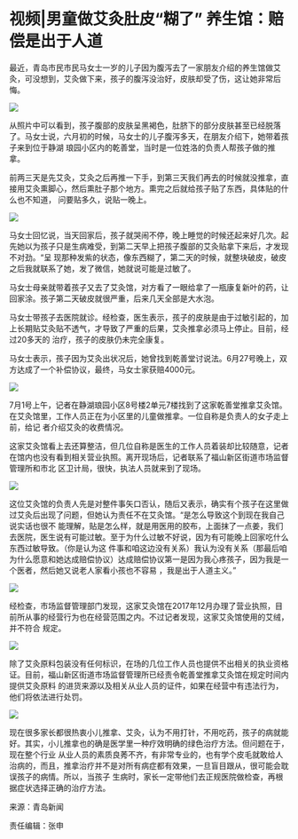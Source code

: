# 视频|男童做艾灸肚皮“糊了” 养生馆：赔偿是出于人道

最近，青岛市民市民马女士一岁的儿子因为腹泻去了一家朋友介绍的养生馆做艾灸，可没想到，艾灸做下来，孩子的腹泻没治好，皮肤却受了伤，这让她非常后悔。

![](http://n.sinaimg.cn/news/crawl/646/w294h352/20180709/PXcj-hezpzwt9940890.png)

从照片中可以看到，孩子腹部的皮肤呈黑褐色，肚脐下的部分皮肤甚至已经脱落了。马女士说，六月初的时候，马女士的儿子腹泻多天，在朋友介绍下，她带着孩子来到位于静湖
琅园小区内的乾善堂，当时是一位姓洛的负责人帮孩子做的推拿。

前两三天是先艾灸，艾灸之后再推一下手，到第三天我们再去的时候就没推拿，直接用艾灸熏脚心，然后熏肚子那个地方。熏完之后就给孩子贴了东西，具体贴的什么也不知道，
问要贴多久，说贴一晚上。

![](http://n.sinaimg.cn/news/crawl/688/w330h358/20180709/N2IC-hezpzwt9940966.png)

马女士回忆说，当天回家后，孩子就哭闹不停，晚上睡觉的时候还起来好几次。起先她以为孩子只是生病难受，到第二天早上把孩子腹部的艾灸贴拿下来后，才发现不对劲。“呈
现那种发紫的状态，像东西糊了，第二天的时候，就整块破皮，破皮之后我就联系了她，发了微信，她就说可能是过敏了。

马女士母亲就带着孩子又去了艾灸馆，对方看了一眼给拿了一瓶康复新叶的药，让回家涂。孩子第二天破皮就很严重，后来几天全部是大水泡。

马女士带孩子去医院就诊。经检查，医生表示，孩子的皮肤是由于过敏引起的，加上长期贴艾灸贴不透气，才导致了严重的后果，艾灸推拿必须马上停止。目前，经过20多天的
治疗，孩子的皮肤仍未完全康复。

马女士表示，孩子因为艾灸出状况后，她曾找到乾善堂讨说法。6月27号晚上，双方达成了一个补偿协议，最终，马女士家获赔4000元。

![](http://n.sinaimg.cn/news/crawl/796/w448h348/20180709/NQlQ-hezpzwt9941078.png)

7月1号上午，记者在静湖琅园小区8号楼2单元7楼找到了这家乾善堂推拿艾灸馆。在艾灸馆里，工作人员正在为小区里的儿童做推拿。一位自称是负责人的女子走上前，给记
者介绍艾灸的收费情况。

这家艾灸馆看上去还算整洁，但几位自称是医生的工作人员着装却比较随意，记者在馆内也没有看到相关营业执照。离开现场后，记者联系了福山新区街道市场监督管理所和市北
区卫计局，很快，执法人员就来到了现场。

![](http://n.sinaimg.cn/news/crawl/24/w470h354/20180709/R77O-hezpzwt9941135.png)

这位艾灸馆的负责人先是对整件事矢口否认，随后又表示，确实有个孩子在这里做过艾灸后出现了问题，但她认为责任不在艾灸馆。“是怎么导致这个到现在我自己说实话也很不
能理解，贴是怎么样，就是用医用的胶布，上面抹了一点姜，我们去医院，医生说有可能过敏。至于为什么过敏不好说，因为有可能晚上回家吃什么东西过敏导致。（你是认为这
件事和咱这边没有关系）我认为没有关系（那最后咱为什么愿意和她达成赔偿协议）达成赔偿协议第一是因为我心疼孩子，因为我是一个医者，然后她又说老人家看小孩也不容易
，我是出于人道主义。”

![](http://n.sinaimg.cn/news/crawl/24/w470h354/20180709/l31R-hezpzwt9941631.png)

经检查，市场监督管理部门发现，这家艾灸馆在2017年12月办理了营业执照，目前所从事的经营行为也在经营范围之内。不过记者发现，这家艾灸馆使用的艾绒，并不符合
规定。

![](http://n.sinaimg.cn/news/crawl/14/w472h342/20180709/W2Cv-hezpzwt9941901.png)

除了艾灸原料包装没有任何标识，在场的几位工作人员也提供不出相关的执业资格证。目前，福山新区街道市场监督管理所已经责令乾善堂推拿艾灸馆在规定时间内提供艾灸原料
的进货来源以及相关从业人员的证件，如果在经营中有违法行为，他们将依法进行处罚。

![](http://n.sinaimg.cn/news/crawl/784/w462h322/20180709/0igZ-hezpzwt9942519.png)

现在很多家长都很热衷小儿推拿、艾灸，认为不用打针，不用吃药，孩子的病就能好。其实，小儿推拿也的确是医学里一种疗效明确的绿色治疗方法。但问题在于，现在整个行业
从业人员的素质良莠不齐，有非常专业的，也有学个皮毛就敢给人治病的，而且，推拿治疗并不是对所有病症都有效果，一旦盲目跟从，很可能会耽误孩子的病情。所以，当孩子
生病时，家长一定带他们去正规医院做检查，再根据症状选择正确的治疗方法。

来源：青岛新闻

责任编辑：张申

